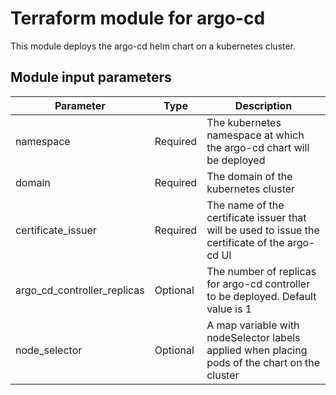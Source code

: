 # Terraform module for argo-cd

This module deploys the argo-cd helm chart on a kubernetes cluster. 

## Module input parameters

| Parameter          | Type     | Description                                                                                    |
| ------------------ |--------- | ---------------------------------------------------------------------------------------------- |
| namespace                   | Required | The kubernetes namespace at which the argo-cd chart will be deployed                  |
| domain                      | Required | The domain of the kubernetes cluster                                                  |
| certificate_issuer          | Required | The name of the certificate issuer that will be used to issue the certificate of the argo-cd UI |
| argo_cd_controller_replicas | Optional | The number of replicas for argo-cd controller to be deployed. Default value is 1      |
| node_selector               | Optional | A map variable with nodeSelector labels applied when placing pods of the chart on the cluster |
